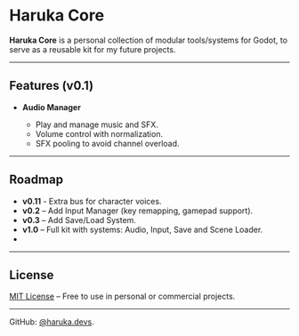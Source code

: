# Haruka Core

**Haruka Core** is a personal collection of modular tools/systems for Godot, to serve as a reusable kit for my future projects.



---



## Features (v0.1)

* **Audio Manager**

  * Play and manage music and SFX.
  * Volume control with normalization.
  * SFX pooling to avoid channel overload.



---



## Roadmap

* **v0.11** - Extra bus for character voices.
* **v0.2** – Add Input Manager (key remapping, gamepad support).
* **v0.3** – Add Save/Load System.
* **v1.0** – Full kit with systems: Audio, Input, Save and Scene Loader.
* 

---



## License

[MIT License](LICENSE) – Free to use in personal or commercial projects.

---

GitHub: [@haruka.devs](https://github.com/haruka-pix).

